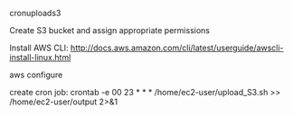 cronuploads3

Create S3 bucket and assign appropriate permissions

Install AWS CLI: http://docs.aws.amazon.com/cli/latest/userguide/awscli-install-linux.html

aws configure

create cron job: crontab -e
00 23 * * * /home/ec2-user/upload_S3.sh >> /home/ec2-user/output 2>&1


